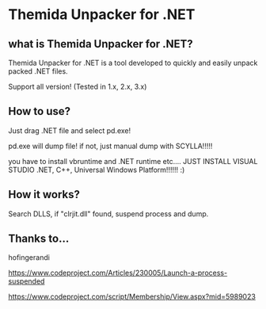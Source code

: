 # Themida Unpacker for .NET

## what is Themida Unpacker for .NET?

Themida Unpacker for .NET is a tool developed to quickly and easily unpack packed .NET files. 

Support all version! (Tested in 1.x, 2.x, 3.x)

## How to use?

Just drag .NET file and select pd.exe!

pd.exe will dump file! if not, just manual dump with SCYLLA!!!!!

you have to install vbruntime and .NET runtime etc.... JUST INSTALL VISUAL STUDIO .NET, C++, Universal Windows Platform!!!!!! :)

## How it works?

Search DLLS, if "clrjit.dll" found, suspend process and dump.

## Thanks to...

hofingerandi

https://www.codeproject.com/Articles/230005/Launch-a-process-suspended 

https://www.codeproject.com/script/Membership/View.aspx?mid=5989023

